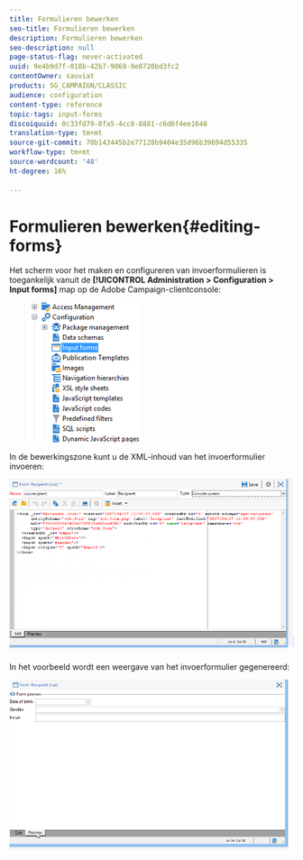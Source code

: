 ```yaml
---
title: Formulieren bewerken
seo-title: Formulieren bewerken
description: Formulieren bewerken
seo-description: null
page-status-flag: never-activated
uuid: 9e4b9d7f-018b-42b7-9069-9e8720bd3fc2
contentOwner: sauviat
products: SG_CAMPAIGN/CLASSIC
audience: configuration
content-type: reference
topic-tags: input-forms
discoiquuid: 0c33fd79-8fa5-4cc0-8881-c6d6f4ee1648
translation-type: tm+mt
source-git-commit: 70b143445b2e77128b9404e35d96b39694d55335
workflow-type: tm+mt
source-wordcount: '48'
ht-degree: 16%

---
```



# Formulieren bewerken{#editing-forms}

Het scherm voor het maken en configureren van invoerformulieren is toegankelijk vanuit de **[!UICONTROL Administration > Configuration > Input forms]** map op de Adobe Campaign-clientconsole:

![](assets/d_ncs_integration_form_arbo.png)

In de bewerkingszone kunt u de XML-inhoud van het invoerformulier invoeren:

![](assets/d_ncs_integration_form_edit.png)

In het voorbeeld wordt een weergave van het invoerformulier gegenereerd:

![](assets/d_ncs_integration_form_preview.png)

